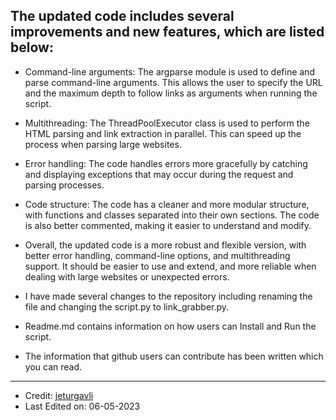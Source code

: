
## The updated code includes several improvements and new features, which are listed below:

* Command-line arguments: The argparse module is used to define and parse command-line arguments. This allows the user to specify the URL and the maximum depth to follow links as arguments when running the script.

* Multithreading: The ThreadPoolExecutor class is used to perform the HTML parsing and link extraction in parallel. This can speed up the process when parsing large websites.

* Error handling: The code handles errors more gracefully by catching and displaying exceptions that may occur during the request and parsing processes.

* Code structure: The code has a cleaner and more modular structure, with functions and classes separated into their own sections. The code is also better commented, making it easier to understand and modify.

* Overall, the updated code is a more robust and flexible version, with better error handling, command-line options, and multithreading support. It should be easier to use and extend, and more reliable when dealing with large websites or unexpected errors.

* I have made several changes to the repository including renaming the file and changing the script.py to link_grabber.py.

* Readme.md contains information on how users can Install and Run the script.

* The information that github users can contribute has been written which you can read.

--------------
- Credit: [jeturgavli](https://github.com/jeturgavli)
- Last Edited on: 06-05-2023



